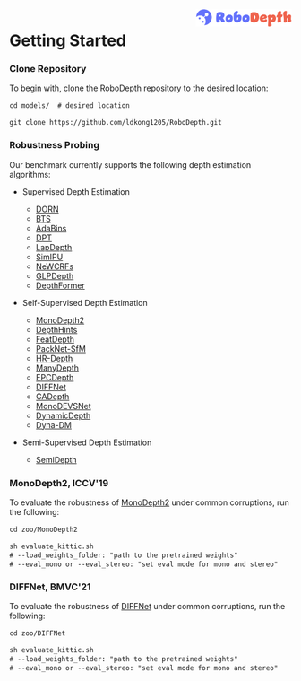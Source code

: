 <img src="../docs/figs/logo2.png" align="right" width="34%">

# Getting Started

### Clone Repository
To begin with, clone the RoboDepth repository to the desired location:
```shell
cd models/  # desired location
```
```shell
git clone https://github.com/ldkong1205/RoboDepth.git
```

### Robustness Probing
Our benchmark currently supports the following depth estimation algorithms:

- Supervised Depth Estimation
  - [DORN](https://github.com/hufu6371/DORN)
  - [BTS](https://github.com/cleinc/bts)
  - [AdaBins](https://github.com/shariqfarooq123/AdaBins)
  - [DPT](https://github.com/isl-org/DPT)
  - [LapDepth](https://github.com/tjqansthd/LapDepth-release)
  - [SimIPU](https://github.com/zhyever/Monocular-Depth-Estimation-Toolbox/tree/main/configs/simipu)
  - [NeWCRFs](https://github.com/aliyun/NeWCRFs)
  - [GLPDepth](https://github.com/vinvino02/GLPDepth)
  - [DepthFormer](https://github.com/zhyever/Monocular-Depth-Estimation-Toolbox/tree/main/configs/depthformer)

- Self-Supervised Depth Estimation
  - [MonoDepth2](https://github.com/nianticlabs/monodepth2)
  - [DepthHints](https://github.com/nianticlabs/depth-hints)
  - [FeatDepth](https://github.com/sconlyshootery/FeatDepth)
  - [PackNet-SfM](https://github.com/TRI-ML/packnet-sfm)
  - [HR-Depth](https://github.com/shawLyu/HR-Depth)
  - [ManyDepth](https://github.com/nianticlabs/manydepth)
  - [EPCDepth](https://github.com/prstrive/EPCDepth)
  - [DIFFNet](https://github.com/brandleyzhou/DIFFNet)
  - [CADepth](https://github.com/kamiLight/CADepth-master)
  - [MonoDEVSNet](https://github.com/HMRC-AEL/MonoDEVSNet)
  - [DynamicDepth](https://github.com/AutoAILab/DynamicDepth)
  - [Dyna-DM](https://github.com/kieran514/dyna-dm)

- Semi-Supervised Depth Estimation
  - [SemiDepth](https://github.com/jahaniam/semiDepth)


### MonoDepth2, ICCV'19
To evaluate the robustness of [MonoDepth2](https://github.com/nianticlabs/monodepth2) under common corruptions, run the following:
```shell
cd zoo/MonoDepth2
```
```shell
sh evaluate_kittic.sh
# --load_weights_folder: "path to the pretrained weights"
# --eval_mono or --eval_stereo: "set eval mode for mono and stereo"
```

### DIFFNet, BMVC'21
To evaluate the robustness of [DIFFNet](https://github.com/brandleyzhou/DIFFNet) under common corruptions, run the following:
```shell
cd zoo/DIFFNet
```
```shell
sh evaluate_kittic.sh
# --load_weights_folder: "path to the pretrained weights"
# --eval_mono or --eval_stereo: "set eval mode for mono and stereo"
```


